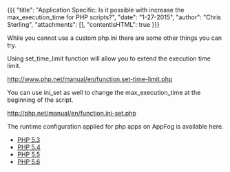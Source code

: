 {{{
  "title": "Application Specific: Is it possible with increase the max_execution_time for PHP scripts?",
  "date": "1-27-2015",
  "author": "Chris Sterling",
  "attachments": [],
  "contentIsHTML": true
}}}


<p>While you cannot use a custom php.ini there are some other things you can try.</p>
<p>Using set_time_limit function will allow you to extend the execution time limit.</p>
<p><a href="http://www.php.net/manual/en/function.set-time-limit.php">http://www.php.net/manual/en/function.set-time-limit.php</a></p>
<p>You can use ini_set as well to change the max_execution_time at the beginning of the script.</p>
<p><a href="http://php.net/manual/en/function.ini-set.php">http://php.net/manual/en/function.ini-set.php</a></p>
<p>The runtime configuration applied for php apps on AppFog is available here.</p>
<ul>
<li><a href="http://php_info.aws.af.cm" target="_blank">PHP 5.3</a></li>
<li><a href="http://php_info54.aws.af.cm/" target="_blank">PHP 5.4</a></li>
<li><a href="http://php_info55.aws.af.cm/" target="_blank">PHP 5.5</a></li>
<li><a href="http://php_info56.aws.af.cm/" target="_blank">PHP 5.6</a></li>
</ul>
